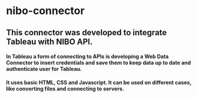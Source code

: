 # nibo-connector

## This connector was developed to integrate Tableau with NIBO API. 
#### In Tableau a form of connecting to APIs is developing a Web Data Connector to insert credentials and save them to keep data up to date and authenticate user for Tableau.
#### It uses basic HTML, CSS and Javascript. It can be used on different cases, like converting files and connecting to servers.
